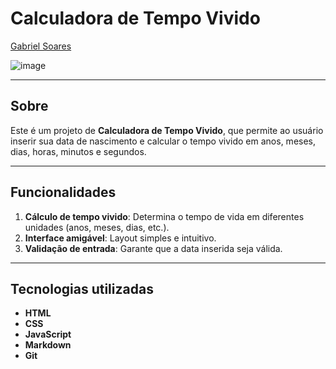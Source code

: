 # Calculadora de Tempo Vivido

[Gabriel Soares](https://www.linkedin.com/in/gabriel-soares-3098782b0/)

![image](https://github.com/user-attachments/assets/fdb536d1-e6da-47a5-acc6-0f35566b06a8)

---

## Sobre
Este é um projeto de **Calculadora de Tempo Vivido**, que permite ao usuário inserir sua data de nascimento e calcular o tempo vivido em anos, meses, dias, horas, minutos e segundos.

---

## Funcionalidades
1. **Cálculo de tempo vivido**: Determina o tempo de vida em diferentes unidades (anos, meses, dias, etc.).
2. **Interface amigável**: Layout simples e intuitivo.
3. **Validação de entrada**: Garante que a data inserida seja válida.

---

## Tecnologias utilizadas
- **HTML**
- **CSS**
- **JavaScript**
- **Markdown**
- **Git**
